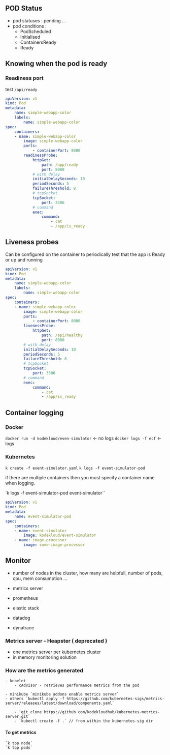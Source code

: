 ## POD Status

- pod statuses : pending ...
- pod conditions :
  - PodScheduled
  - Initialised
  - ContainersReady
  - Ready

## Knowing when the pod is ready

### Readiness port

test `/api/ready`

```yaml
apiVersion: v1
kind: Pod
metadata:
	name: simple-webapp-color
	labels:
		name: simple-webapp-color
spec:
	containers:
	- name: simple-webapp-color
		image: simple-webapp-color
		ports:
			- containerPort: 8080
		readinessProbe:
			httpGet:
				path: /app/ready
				port: 8080
			# with delay
			initialDelaySeconds: 10
			periodSeconds: 5
			failureThreshold: 8
			# tcpSocket
			tcpSocket:
				port: 3306
			# command
			exec:
				command:
					- cat
					- /app/is_ready
```

## Liveness probes

Can be configured on the container to periodically test that the app is Ready or up and running

```yaml
apiVersion: v1
kind: Pod
metadata:
	name: simple-webapp-color
	labels:
		name: simple-webapp-color
spec:
	containers:
	- name: simple-webapp-color
		image: simple-webapp-color
		ports:
			- containerPort: 8080
		livenessProbe:
			httpGet:
				path: /api/healthy
				port: 8080
		# with delay
		initialDelaySeconds: 10
		periodSeconds: 5
		failureThreshold: 8
		# tcpSocket
		tcpSocket:
			port: 3306
		# command
		exec:
			command:
				- cat
				- /app/is_ready
```

## Container logging

### Docker

`docker run -d kodekloud/even-simulator` <- no logs
`docker logs -f ecf` <- logs

### Kubernetes

`k create -f event-simulator.yaml`
`k logs -f event-simulator-pod`

if there are multiple containers then you must specify a container name when logging.

`k logs -f event-simulator-pod event-simulator``

```yaml
apiVersion: v1
kind: Pod
metadata:
	name: event-simulator-pod
spec:
	containers:
	- name: event-simulator
		image: kodekloud/event-simulator
	- name: image-processor
		image: some-image-processor
```

## Monitor

- number of nodes in the cluster, how many are helpfull, number of pods, cpu, mem consumption ...

- metrics server
- prometheus
- elastic stack
- datadog
- dynatrace

### Metrics server - Heapster ( deprecated )

- one metrics server per kubernetes cluster
- in memory monitoring solution

### How are the metrics generated

    - kubelet
    	- cAdvisor - retrieves performance metrics from the pod

    - minikube `minikube addons enable metrics server`
    - others `kubectl apply -f https://github.com/kubernetes-sigs/metrics-server/releases/latest/download/components.yaml`

    	- `git clone https://github.com/kodekloudhub/kubernetes-metrics-server.git`
    	- `kubectl create -f .` // from within the kubernetes-sig dir

#### To get metrics

    `k top node`
    `k top pods`
